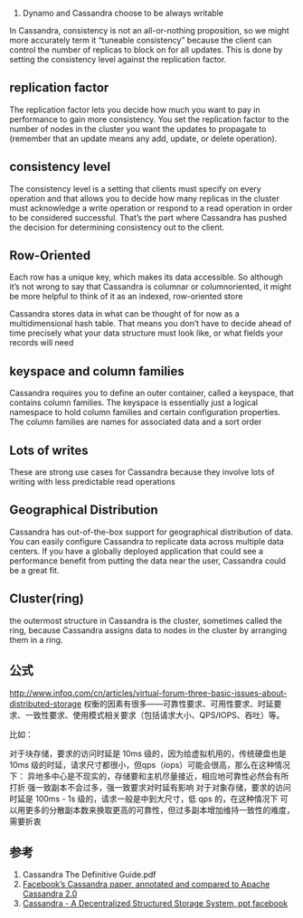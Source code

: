 1. Dynamo and Cassandra choose to be always writable

In Cassandra, consistency is not an all-or-nothing proposition, so we might more accurately
term it “tuneable consistency” because the client can control the number of
replicas to block on for all updates. This is done by setting the consistency level against
the replication factor.

## replication factor
The replication factor lets you decide how much you want to pay in performance to
gain more consistency. You set the replication factor to the number of nodes in the
cluster you want the updates to propagate to (remember that an update means any
add, update, or delete operation).

## consistency level
The consistency level is a setting that clients must specify on every operation and that
allows you to decide how many replicas in the cluster must acknowledge a write operation
or respond to a read operation in order to be considered successful. That’s the
part where Cassandra has pushed the decision for determining consistency out to the
client.

## Row-Oriented
Each row has a unique key, which makes its data
accessible. So although it’s not wrong to say that Cassandra is columnar or columnoriented,
it might be more helpful to think of it as an indexed, row-oriented store

Cassandra stores data in what can be thought of for now as a multidimensional hash
table. That means you don’t have to decide ahead of time precisely what your data
structure must look like, or what fields your records will need

## keyspace and column families
Cassandra requires you to define an outer container, called a keyspace, that contains
column families. The keyspace is essentially just a logical namespace to hold column
families and certain configuration properties. The column families are names for associated
data and a sort order

## Lots of writes
These are strong use cases for Cassandra because they involve lots of writing with less
predictable read operations

## Geographical Distribution
Cassandra has out-of-the-box support for geographical distribution of data. You can
easily configure Cassandra to replicate data across multiple data centers. If you have a
globally deployed application that could see a performance benefit from putting the
data near the user, Cassandra could be a great fit.

## Cluster(ring)
the outermost structure in Cassandra is the cluster, sometimes called the
ring, because Cassandra assigns data to nodes in the cluster by arranging them in
a ring.

## 公式
http://www.infoq.com/cn/articles/virtual-forum-three-basic-issues-about-distributed-storage
权衡的因素有很多——可靠性要求、可用性要求、时延要求、一致性要求、使用模式相关要求（包括请求大小、QPS/IOPS、吞吐）等。

比如：

对于块存储，要求的访问时延是 10ms 级的，因为给虚拟机用的，传统硬盘也是10ms 级的时延，请求尺寸都很小，但qps（iops）可能会很高，那么在这种情况下：
异地多中心是不现实的，存储要和主机尽量接近，相应地可靠性必然会有所打折
强一致副本不会过多，强一致要求对时延有影响
对于对象存储，要求的访问时延是 100ms - 1s 级的，请求一般是中到大尺寸，低 qps 的，在这种情况下
可以用更多的分散副本数来换取更高的可靠性，但过多副本增加维持一致性的难度，需要折衷

## 参考

1. Cassandra The Definitive Guide.pdf
2. [Facebook’s Cassandra paper, annotated and compared to Apache Cassandra 2.0](http://docs.datastax.com/en/articles/cassandra/cassandrathenandnow.html)
3. [Cassandra - A Decentralized Structured Storage System, ppt facebook](https://cseweb.ucsd.edu/classes/fa16/cse291-g/applications/ln/Cassandra.pdf)

